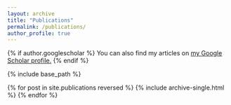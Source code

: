 ```yaml
---
layout: archive
title: "Publications"
permalink: /publications/
author_profile: true
---
```

<!-- 
Sorry, I have no top conference accepted paper yet. Although one of my papers has been rejected by EMNLP, I still insist on submitting to top conferences, and I am currently submitting 3 other papers. -->

{% if author.googlescholar %}
  You can also find my articles on <u><a href="{{author.googlescholar}}">my Google Scholar profile</a>.</u>
{% endif %}

{% include base_path %}

{% for post in site.publications reversed %}
  {% include archive-single.html %}
{% endfor %}
